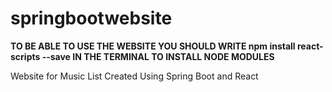 # springbootwebsite

**TO BE ABLE TO USE THE WEBSITE YOU SHOULD WRITE npm install react-scripts --save IN THE TERMINAL TO INSTALL NODE MODULES**


Website for Music List Created Using Spring Boot and React
